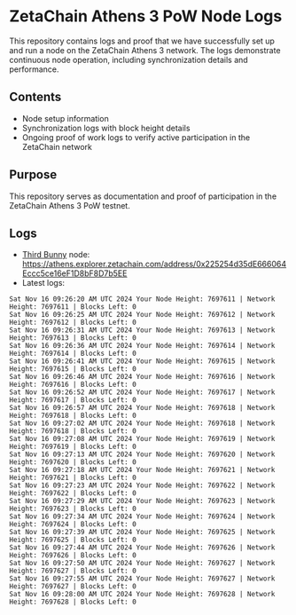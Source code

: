 # ZetaChain Athens 3 PoW Node Logs
This repository contains logs and proof that we have successfully set up and run a node on the ZetaChain Athens 3 network. The logs demonstrate continuous node operation, including synchronization details and performance.

## Contents
- Node setup information
- Synchronization logs with block height details
- Ongoing proof of work logs to verify active participation in the ZetaChain network

## Purpose
This repository serves as documentation and proof of participation in the ZetaChain Athens 3 PoW testnet.

## Logs

- [Third Bunny](https://thirdbunny.xyz/) node: https://athens.explorer.zetachain.com/address/0x225254d35dE666064Eccc5ce16eF1D8bF8D7b5EE
- Latest logs:
```
Sat Nov 16 09:26:20 AM UTC 2024 Your Node Height: 7697611 | Network Height: 7697611 | Blocks Left: 0
Sat Nov 16 09:26:25 AM UTC 2024 Your Node Height: 7697612 | Network Height: 7697612 | Blocks Left: 0
Sat Nov 16 09:26:31 AM UTC 2024 Your Node Height: 7697613 | Network Height: 7697613 | Blocks Left: 0
Sat Nov 16 09:26:36 AM UTC 2024 Your Node Height: 7697614 | Network Height: 7697614 | Blocks Left: 0
Sat Nov 16 09:26:41 AM UTC 2024 Your Node Height: 7697615 | Network Height: 7697615 | Blocks Left: 0
Sat Nov 16 09:26:46 AM UTC 2024 Your Node Height: 7697616 | Network Height: 7697616 | Blocks Left: 0
Sat Nov 16 09:26:52 AM UTC 2024 Your Node Height: 7697617 | Network Height: 7697617 | Blocks Left: 0
Sat Nov 16 09:26:57 AM UTC 2024 Your Node Height: 7697618 | Network Height: 7697618 | Blocks Left: 0
Sat Nov 16 09:27:02 AM UTC 2024 Your Node Height: 7697618 | Network Height: 7697618 | Blocks Left: 0
Sat Nov 16 09:27:08 AM UTC 2024 Your Node Height: 7697619 | Network Height: 7697619 | Blocks Left: 0
Sat Nov 16 09:27:13 AM UTC 2024 Your Node Height: 7697620 | Network Height: 7697620 | Blocks Left: 0
Sat Nov 16 09:27:18 AM UTC 2024 Your Node Height: 7697621 | Network Height: 7697621 | Blocks Left: 0
Sat Nov 16 09:27:23 AM UTC 2024 Your Node Height: 7697622 | Network Height: 7697622 | Blocks Left: 0
Sat Nov 16 09:27:29 AM UTC 2024 Your Node Height: 7697623 | Network Height: 7697623 | Blocks Left: 0
Sat Nov 16 09:27:34 AM UTC 2024 Your Node Height: 7697624 | Network Height: 7697624 | Blocks Left: 0
Sat Nov 16 09:27:39 AM UTC 2024 Your Node Height: 7697625 | Network Height: 7697625 | Blocks Left: 0
Sat Nov 16 09:27:44 AM UTC 2024 Your Node Height: 7697626 | Network Height: 7697626 | Blocks Left: 0
Sat Nov 16 09:27:50 AM UTC 2024 Your Node Height: 7697627 | Network Height: 7697627 | Blocks Left: 0
Sat Nov 16 09:27:55 AM UTC 2024 Your Node Height: 7697627 | Network Height: 7697627 | Blocks Left: 0
Sat Nov 16 09:28:00 AM UTC 2024 Your Node Height: 7697628 | Network Height: 7697628 | Blocks Left: 0
```
